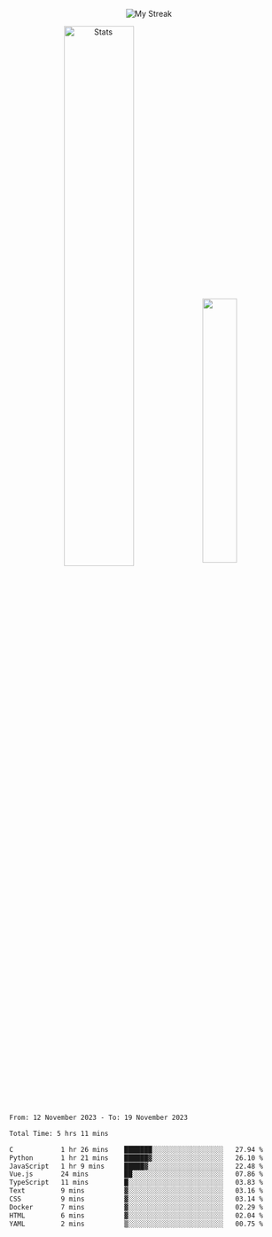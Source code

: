 <p align="center">
<picture>
  <source media="(prefers-color-scheme: dark)" srcset="http://github-readme-streak-stats.herokuapp.com?user=semolik&theme=dark&hide_border=true&background=DD272700">
  <img alt="My Streak" src="http://github-readme-streak-stats.herokuapp.com?user=semolik&hide_border=true">
</picture>
</p>
<div align="center">
  <picture>
    <source media="(prefers-color-scheme: dark)" srcset="https://github-readme-stats.vercel.app/api?username=semolik&show_icons=true&bg_color=DD272700&hide_border=true&theme=dark">
        <img alt="Stats" src="https://github-readme-stats.vercel.app/api?username=semolik&show_icons=true&bg_color=DD272700&hide_border=true" width="50%" >
  </picture>
  <sup>
  <picture>
  <source media="(prefers-color-scheme: dark)" srcset="https://github-readme-stats.vercel.app/api/top-langs/?username=semolik&layout=compact&hide_border=true&bg_color=DD272700&theme=dark">
  <img src="https://github-readme-stats.vercel.app/api/top-langs/?username=semolik&layout=compact&hide_border=true" width="35%" />
  </picture>
  </sup>
</div>
<!--START_SECTION:waka-->

```txt
From: 12 November 2023 - To: 19 November 2023

Total Time: 5 hrs 11 mins

C            1 hr 26 mins    ███████░░░░░░░░░░░░░░░░░░   27.94 %
Python       1 hr 21 mins    ██████▓░░░░░░░░░░░░░░░░░░   26.10 %
JavaScript   1 hr 9 mins     █████▓░░░░░░░░░░░░░░░░░░░   22.48 %
Vue.js       24 mins         ██░░░░░░░░░░░░░░░░░░░░░░░   07.86 %
TypeScript   11 mins         █░░░░░░░░░░░░░░░░░░░░░░░░   03.83 %
Text         9 mins          ▓░░░░░░░░░░░░░░░░░░░░░░░░   03.16 %
CSS          9 mins          ▓░░░░░░░░░░░░░░░░░░░░░░░░   03.14 %
Docker       7 mins          ▓░░░░░░░░░░░░░░░░░░░░░░░░   02.29 %
HTML         6 mins          ▓░░░░░░░░░░░░░░░░░░░░░░░░   02.04 %
YAML         2 mins          ▒░░░░░░░░░░░░░░░░░░░░░░░░   00.75 %
```

<!--END_SECTION:waka-->

